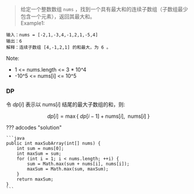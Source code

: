 <!-- prettier-ignore-start -->

> 给定一个整数数组 `nums` ，找到一个具有最大和的连续子数组（子数组最少包含一个元素），返回其最大和。<br>
> Example1:
```
输入：nums = [-2,1,-3,4,-1,2,1,-5,4]
输出：6
解释：连续子数组 [4,-1,2,1] 的和最大，为 6 。
```
Note:
>
-   1 <= nums.length <= 3 * 10^4
-   -10^5 <= nums[i] <= 10^5

<!-- prettier-ignore-end -->

### DP

令 $dp[i]$ 表示以 $\mathrm{nums}[i]$ 结尾的最大子数组的和，则:

$$
dp[i] = \max\lbrace \ dp[i-1]+\mathrm{nums}[i],\enspace \mathrm{nums}[i]  \ \rbrace
$$

??? adcodes "solution"

    ```java
    public int maxSubArray(int[] nums) {
        int sum = nums[0];
        int maxSum = sum;
        for (int i = 1; i < nums.length; ++i) {
            sum = Math.max(sum + nums[i], nums[i]);
            maxSum = Math.max(sum, maxSum);
        }
        return maxSum;
    }
    ```
